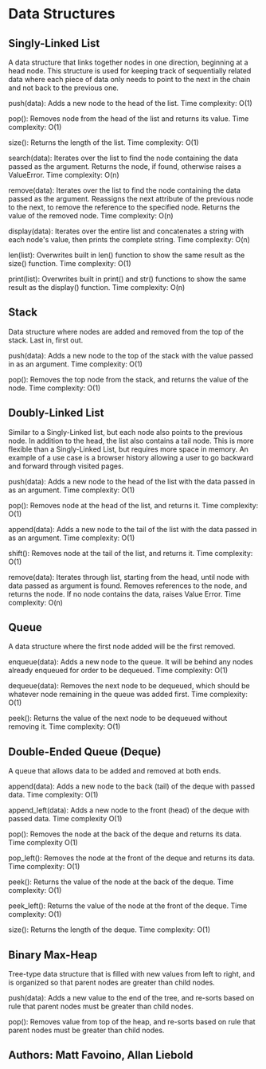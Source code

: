 # Data Structures

## Singly-Linked List
A data structure that links together nodes in one direction, beginning at a head node. This structure is used for keeping
track of sequentially related data where each piece of data only needs to point to the next in the chain and not back to the
previous one. 

push(data): Adds a new node to the head of the list.
Time complexity: O(1)

pop(): Removes node from the head of the list and returns its value. 
Time complexity: O(1)

size(): Returns the length of the list. 
Time complexity: O(1)

search(data): Iterates over the list to find the node containing the data passed as the
argument. Returns the node, if found, otherwise raises a ValueError.
Time complexity: O(n)

remove(data): Iterates over the list to find the node containing the data passed as the
argument. Reassigns the next attribute of the previous node to the next, to remove the reference to the specified node. Returns the value of the removed node. 
Time complexity: O(n)

display(data): Iterates over the entire list and concatenates a string with each node's value, then prints the complete string. 
Time complexity: O(n)

len(list): Overwrites built in len() function to show the same result as the size() function.
Time complexity: O(1)

print(list): Overwrites built in print() and str() functions to show the same result as the
display() function.
Time complexity: O(n)

## Stack
Data structure where nodes are added and removed from the top of the stack. Last in, first out.

push(data): Adds a new node to the top of the stack with the value passed in as an argument.
Time complexity: O(1)

pop(): Removes the top node from the stack, and returns the value of the node.
Time complexity: O(1)


## Doubly-Linked List
Similar to a Singly-Linked list, but each node also points to the previous node. In addition to the head, the list also
contains a tail node. This is more flexible than a Singly-Linked List, but requires more space in memory. An example of a use 
case is a browser history allowing a user to go backward and forward through visited pages. 

push(data): Adds a new node to the head of the list with the data passed in as an argument.
Time complexity: O(1)

pop(): Removes node at the head of the list, and returns it.
Time complexity: O(1)

append(data): Adds a new node to the tail of the list with the data passed in as an argument.
Time complexity: O(1)

shift(): Removes node at the tail of the list, and returns it.
Time complexity: O(1)

remove(data): Iterates through list, starting from the head, until node with data passed as argument is found. Removes references to the node, and returns the node. If no node contains the data, raises Value Error.
Time complexity: O(n)


## Queue
A data structure where the first node added will be the first removed. 

enqueue(data): Adds a new node to the queue. It will be behind any nodes already enqueued for order to be dequeued. Time complexity: O(1)

dequeue(data): Removes the next node to be dequeued, which should be whatever node remaining in the queue was added first. Time complexity: O(1)

peek(): Returns the value of the next node to be dequeued without removing it. Time complexity: O(1)


## Double-Ended Queue (Deque)
A queue that allows data to be added and removed at both ends.

append(data): Adds a new node to the back (tail) of the deque with passed data. Time complexity: O(1)

append_left(data): Adds a new node to the front (head) of the deque with passed data. Time complexity O(1)

pop(): Removes the node at the back of the deque and returns its data. Time complexity O(1)

pop_left(): Removes the node at the front of the deque and returns its data. Time complexity: O(1)

peek(): Returns the value of the node at the back of the deque. Time complexity: O(1)

peek_left(): Returns the value of the node at the front of the deque. Time complexity: O(1)

size(): Returns the length of the deque. Time complexity: O(1)

## Binary Max-Heap
Tree-type data structure that is filled with new values from left to right, and is organized so that parent nodes are greater than child nodes.

push(data): Adds a new value to the end of the tree, and re-sorts based on rule that parent nodes must be greater than child nodes.

pop(): Removes value from top of the heap, and re-sorts based on rule that parent nodes must be greater than child nodes.


## Authors: Matt Favoino, Allan Liebold